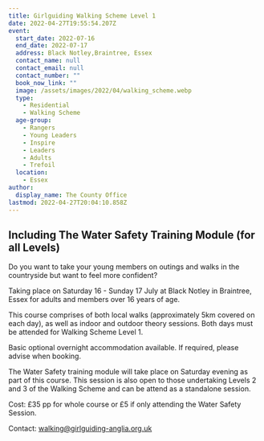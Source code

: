 ```yaml
---
title: Girlguiding Walking Scheme Level 1
date: 2022-04-27T19:55:54.207Z
event:
  start_date: 2022-07-16
  end_date: 2022-07-17
  address: Black Notley,Braintree, Essex
  contact_name: null
  contact_email: null
  contact_number: ""
  book_now_link: ""
  image: /assets/images/2022/04/walking_scheme.webp
  type:
    - Residential
    - Walking Scheme
  age-group:
    - Rangers
    - Young Leaders
    - Inspire
    - Leaders
    - Adults
    - Trefoil
  location:
    - Essex
author:
  display_name: The County Office
lastmod: 2022-04-27T20:04:10.858Z
---
```

## Including The Water Safety Training Module (for all Levels)

Do you want to take your young members on outings and walks in the countryside but want to feel more confident?

Taking place on Saturday 16 - Sunday 17 July at Black Notley in Braintree, Essex for adults and members over 16 years of age.

This course comprises of both local walks (approximately 5km covered on each day), as well as indoor and outdoor theory sessions. Both days must be attended for Walking Scheme Level 1. 

Basic optional overnight accommodation available. If required, please advise when booking.

The Water Safety training module will take place on Saturday evening as part of this course. This session is also open to those undertaking Levels 2 and 3 of the Walking Scheme and can be attend as a standalone session.

Cost: £35 pp for whole course or £5 if only attending the Water Safety Session.

Contact: <walking@girlguiding-anglia.org.uk>

